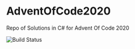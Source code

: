 # AdventOfCode2020
Repo of Solutions in C# for Advent Of Code 2020

![Build Status](https://github.com/LukasJuergens/AdventOfCode2020/actions/workflows/dotnet.yml/badge.svg)
